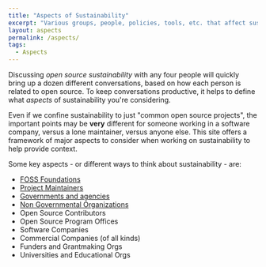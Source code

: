 ```yaml
---
title: "Aspects of Sustainability"
excerpt: "Various groups, people, policies, tools, etc. that affect sustainability."
layout: aspects
permalink: /aspects/
tags:
  - Aspects
--- 
```


Discussing *open source sustainability* with any four people will quickly bring up a dozen different conversations, based on how each person is related to open source.  To keep conversations productive, it helps to define what *aspects* of sustainability you're considering.

Even if we confine sustainability to just "common open source projects", the important points may be **very** different for someone working in a software company, versus a lone maintainer, versus anyone else.  This site offers a framework of major aspects to consider when working on sustainability to help provide context.

Some key aspects - or different ways to think about sustainability - are:

- [FOSS Foundations](/aspects/foundation/)
- [Project Maintainers](/aspects/maintainer/)
- [Governments and agencies](/aspects/government/)
- [Non Governmental Organizations](/aspects/ngo/)
- Open Source Contributors
- Open Source Program Offices
- Software Companies
- Commercial Companies (of all kinds)
- Funders and Grantmaking Orgs
- Universities and Educational Orgs
